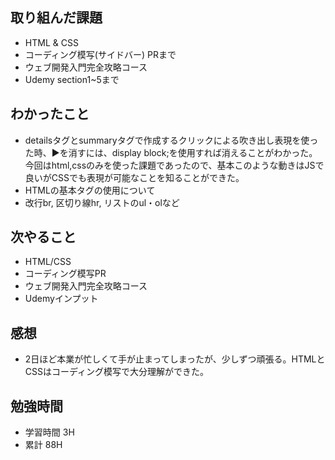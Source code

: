 ## 取り組んだ課題
- HTML & CSS
 - コーディング模写(サイドバー) PRまで
- ウェブ開発入門完全攻略コース
 - Udemy section1~5まで

## わかったこと
- detailsタグとsummaryタグで作成するクリックによる吹き出し表現を使った時、▶️を消すには、display block;を使用すれば消えることがわかった。今回はhtml,cssのみを使った課題であったので、基本このような動きはJSで良いがCSSでも表現が可能なことを知ることができた。
- HTMLの基本タグの使用について
 - 改行br, 区切り線hr, リストのul・olなど

## 次やること
- HTML/CSS
 - コーディング模写PR
- ウェブ開発入門完全攻略コース
 - Udemyインプット

## 感想
- 2日ほど本業が忙しくて手が止まってしまったが、少しずつ頑張る。HTMLとCSSはコーディング模写で大分理解ができた。

## 勉強時間
- 学習時間 3H
- 累計 88H

